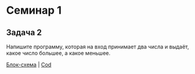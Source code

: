 # Семинар 1

## Задача 2
Напишите программу, которая на вход принимает два числа и выдаёт, какое число большее, а какое меньшее.

[Блок-схема]( Ex_2/diagram.drawio.png) | [Cod](Ex_2/Program.cs)
